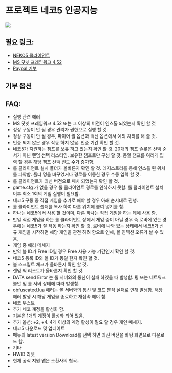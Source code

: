 # 프로젝트 네코5 인공지능
<img src = "http://4.bp.blogspot.com/-t0e9VAfpSWw/U_SkDXVzX_I/AAAAAAAAAio/TNQok13x4tg/s1600/nEko_Banner.jpg">

## 필요 링크:
 * [NEKO5 클라이언트](https://drive.google.com/file/d/0B8Kw0bAKi_m8UFJiR3REdGdhc0U/edit?usp=sharing) 
 * [MS 닷넷 프레임워크 4.52](http://www.microsoft.com/en-US/download/details.aspx?id=42643)
 * [Paypal 기부](http://www.paypal.com/cgi-bin/webscr?cmd=_donations&business=livewa%40gmail.com&lc=KR&item_name=voluntary%20Donation&currency_code=USD&bn=PP-DonationsBF%3Abtn_donate_SM.gif%3ANonHosted) 

## 기부 옵션

## FAQ:

 * 실행 관련 에러
* MS 닷넷 프레임워크 4.52 또는 그 이상의 버전이 인스톨 되었는지 확인 할 것
* 정상 구동이 안 될 경우 관리자 권한으로 실행 할 것.
* 정상 구동이 안 될 경우, 파이어 월 옵션과 백신 옵션에서 예외 처리를 해 줄 것.
* 인증 되지 않은 경우 작동 하지 않음. 인증 기간 확인 할 것.
* 네코5가 지원하는 챔프를 보유 하고 있는지 확인 할 것. 20개의 챔프 슬롯은 선택 순서가 아닌 랜덤 선택 리스티임. 보유한 챔프로만 구성 할 것. 동일 챔프를 여러개 입력 할 경우 해당 챔프 선택 빈도 수가 증가함.
* 롤 클라이언트 설치 폴더가 올바른지 확인 할 것. 레지스트리를 통해 인스톨 된 위치를 파악함. 폴더 명을 바꾸었거나 경로를 이동한 경우 수동 입력 할 것.
* 롤 클라이언트가 최신 버전으로 패치 되었는지 확인 할 것.
* game.cfg 가 없을 경우 롤 클라이언트 경로를 인식하지 못함. 롤 클라이언트 설치 이후 최소 1회의 게임 실행이 필요함.
 * 네코5 구동 중 직접 게임을 추가로 해야 할 경우 아래 순서대로 진행.
* 롤 클라이언트 폴더를 복사 하여 다른 위치에 붙여 넣기를 함.
* 하나는 네코5에서 사용 할 것이며, 다른 하나는 직접 게임을 하는 데에 사용 함.
* 만일 직접 게임을 하는 롤 클라이언트 상에서 게임 중이 아닐 경우 즉 로비에 있는 경우에는 네코5가 잘 작동 하는지 확인 할 것. 로비에 나와 있는 상태에서 네코5가 신규 게임을 시작하면 해당 게임을 관전 하려 함으로 인해, 볼 인젝션 오류가 날 수 있음.
 * 게임 중 에러 메세지
* 만약 볼 ID가 Free ID일 경우 Free 사용 가능 기간인지 확인 할 것.
* 네코5 등록 ID와 볼 ID가 동일 한지 확인 할 것.
* 볼 스크립트 체크가 올바른지 확인 할 것.
* 랜덤 픽 리스트가 올바른지 확인 할 것.
* DATA send Error 는 롤 서버와의 통신이 실패 하였을 때 발생함. 핑 또는 네트워크 불안 및 롤 서버 상태에 따라 발생함.
* obfuscated.lua 에러는 볼 서버와의 통신 및 코드 분석 실패로 인해 발생함. 해당 에러 발생 시 해당 게임을 종료하고 재접속 해야 함.
 * 네코 부스트
* 추가 네코 계정을 활성화 함.
* 기본은 1개의 계정이 활성화 되어 있음.
* 추가 옵션: +2, +4. 4개 이상의 계정 활성이 필요 할 경우 개인 메세지.
 * 네코5 다운로드 및 업데이트
* 메뉴의 latest version Download를 선택 하면 최신 버전을 바탕 화면으로 다운로드 함.
 * 기타
* HWID 리셋
* 현재 공식 지원 맵은 소환사의 협곡..
* 
